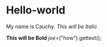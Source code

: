 # Hello-world
My name is Cauchy.
*This will be Italic*

**This will be Bold**
  $joe=$("how").gettext();

